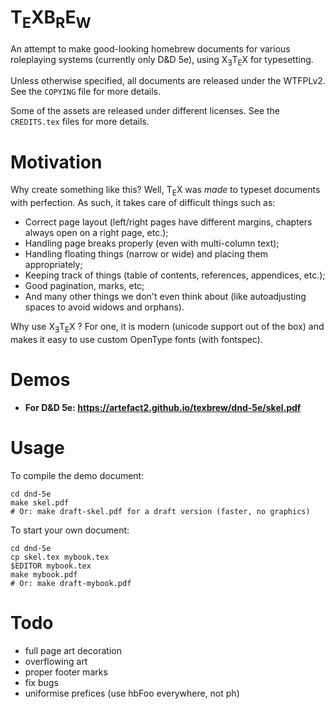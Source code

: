 T<sub>E</sub>XB<sub>R</sub>E<sub>W</sub>
=======

An attempt to make good-looking homebrew documents for various
roleplaying systems (currently only D&D 5e), using
X<sub>Ǝ</sub>T<sub>E</sub>X for typesetting.

Unless otherwise specified, all documents are released under the
WTFPLv2. See the `COPYING` file for more details.

Some of the assets are released under different licenses. See the
`CREDITS.tex` files for more details.

Motivation
==========

Why create something like this? Well, T<sub>E</sub>X was *made* to
typeset documents with perfection. As such, it takes care of difficult
things such as:

* Correct page layout (left/right pages have different margins, chapters always open on a right page, etc.);
* Handling page breaks properly (even with multi-column text);
* Handling floating things (narrow or wide) and placing them appropriately;
* Keeping track of things (table of contents, references, appendices, etc.);
* Good pagination, marks, etc;
* And many other things we don't even think about (like autoadjusting spaces to avoid widows and orphans).

Why use X<sub>Ǝ</sub>T<sub>E</sub>X ? For one, it is modern (unicode
support out of the box) and makes it easy to use custom OpenType
fonts (with fontspec).

Demos
=====

* **For D&D 5e: https://artefact2.github.io/texbrew/dnd-5e/skel.pdf**

Usage
=====

To compile the demo document:

    cd dnd-5e
    make skel.pdf
    # Or: make draft-skel.pdf for a draft version (faster, no graphics)

To start your own document:

    cd dnd-5e
    cp skel.tex mybook.tex
    $EDITOR mybook.tex
    make mybook.pdf
    # Or: make draft-mybook.pdf

Todo
====

* full page art decoration
* overflowing art
* proper footer marks
* fix bugs
* uniformise prefices (use hbFoo everywhere, not ph)
